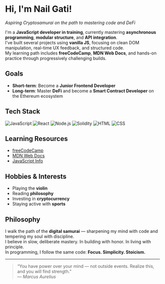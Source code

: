 # Hi, I'm Nail Gati!  
*Aspiring Cryptosamurai on the path to mastering code and DeFi*


 I'm a **JavaScript developer in training**, currently mastering **asynchronous programming**, **modular structure**, and **API integration**.  
 I've built several projects using **vanilla JS**, focusing on clean DOM manipulation, real-time UX feedback, and structured code.  
 My learning path includes **freeCodeCamp**, **MDN Web Docs**, and hands-on practice through progressively challenging builds.

## Goals

- **Short-term**: Become a **Junior Frontend Developer**
- **Long-term**: Master **DeFi** and become a **Smart Contract Developer** on the Ethereum ecosystem

## Tech Stack

![JavaScript](https://img.shields.io/badge/-JavaScript-F7DF1E?logo=javascript&logoColor=000)
![React](https://img.shields.io/badge/-React-61DAFB?logo=react&logoColor=000)
![Node.js](https://img.shields.io/badge/-Node.js-339933?logo=node.js&logoColor=fff)
![Solidity](https://img.shields.io/badge/-Solidity-363636?logo=solidity&logoColor=fff)
![HTML](https://img.shields.io/badge/-HTML5-E34F26?logo=html5&logoColor=fff)
![CSS](https://img.shields.io/badge/-CSS3-1572B6?logo=css3&logoColor=fff)

## Learning Resources

- [freeCodeCamp](https://www.freecodecamp.org/)
- [MDN Web Docs](https://developer.mozilla.org/)
- [JavaScript Info](https://javascript.info/)

## Hobbies & Interests

- Playing the **violin**
- Reading **philosophy**
- Investing in **cryptocurrency**
- Staying active with **sports**

## Philosophy

I walk the path of the **digital samurai** — sharpening my mind with code and tempering my soul with discipline.  
I believe in slow, deliberate mastery. In building with honor. In living with principle.  
In programming, I follow the same code: **Focus. Simplicity. Stoicism.**

---

> “You have power over your mind — not outside events. Realize this, and you will find strength.”  
> — *Marcus Aurelius*
